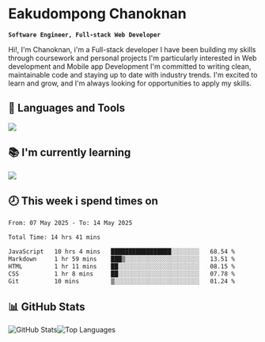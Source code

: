 # Eakudompong Chanoknan

**`Software Engineer, Full-stack Web Developer`**

<p>Hi!, I'm Chanoknan, i'm a Full-stack developer I have been building my skills
through coursework and personal projects I'm particularly interested in Web development
and Mobile app Development I'm committed to writing clean, maintainable
code and staying up to date with industry trends. I'm excited to learn
and grow, and I'm always looking for opportunities to apply my skills.</p>

## 🔧 Languages and Tools

  <a href="https://skillicons.dev">
    <img src="https://skillicons.dev/icons?i=typescript,javascript,html,css,php,java,python,laravel,nodejs,mongodb,react,nextjs,tailwind,mysql,planetscale,postgres,firebase&perline=9" />
  </a>
  
## 📚 I'm currently learning
  <a href="https://skillicons.dev">
    <img src="https://skillicons.dev/icons?i=go,rust,kotlin,androidstudio,graphql,docker,kubernetes,gcp,aws" />
  </a>

## 🕗 This week i spend times on

<!--START_SECTION:waka-->

```txt
From: 07 May 2025 - To: 14 May 2025

Total Time: 14 hrs 41 mins

JavaScript   10 hrs 4 mins   █████████████████░░░░░░░░   68.54 %
Markdown     1 hr 59 mins    ███▒░░░░░░░░░░░░░░░░░░░░░   13.51 %
HTML         1 hr 11 mins    ██░░░░░░░░░░░░░░░░░░░░░░░   08.15 %
CSS          1 hr 8 mins     ██░░░░░░░░░░░░░░░░░░░░░░░   07.78 %
Git          10 mins         ▒░░░░░░░░░░░░░░░░░░░░░░░░   01.24 %
```

<!--END_SECTION:waka-->

## 📊 GitHub Stats

<p style="display: flex">
  <img alt="GitHub Stats" src="https://github-readme-stats.vercel.app/api?username=EC-9624&show_icons=true&theme=gruvbox&count_private=true"/>
  <img alt="Top Languages" src="https://github-readme-stats.vercel.app/api/top-langs/?username=EC-9624&layout=compact&theme=gruvbox" />  
</p>
